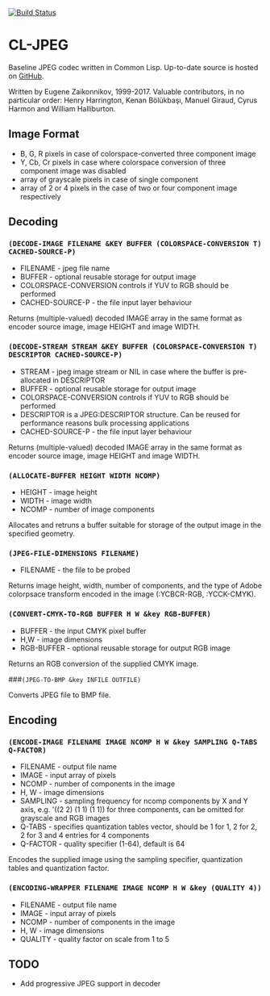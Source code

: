 [![Build Status](https://travis-ci.org/sharplispers/cl-jpeg.svg?branch=master)](https://travis-ci.org/sharplispers/cl-jpeg)

# CL-JPEG
Baseline JPEG codec written in Common Lisp. Up-to-date source is hosted on [GitHub](https://github.com/sharplispers/cl-jpeg).

Written by Eugene Zaikonnikov, 1999-2017. Valuable contributors, in no particular order: Henry Harrington, Kenan Bölükbaşı, Manuel Giraud, Cyrus Harmon and William Halliburton.

## Image Format

* B, G, R pixels in case of colorspace-converted three component image
* Y, Cb, Cr pixels in case where colorspace conversion of three component image was disabled
* array of grayscale pixels in case of single component
* array of 2 or 4 pixels in the case of two or four component image respectively


## Decoding

### `(DECODE-IMAGE FILENAME &KEY BUFFER (COLORSPACE-CONVERSION T) CACHED-SOURCE-P)`
* FILENAME - jpeg file name
* BUFFER - optional reusable storage for output image
* COLORSPACE-CONVERSION controls if YUV to RGB should be performed
* CACHED-SOURCE-P - the file input layer behaviour

Returns (multiple-valued) decoded IMAGE array in the same format as encoder source image, image HEIGHT and image WIDTH.

### `(DECODE-STREAM STREAM &KEY BUFFER (COLORSPACE-CONVERSION T) DESCRIPTOR CACHED-SOURCE-P)`
* STREAM - jpeg image stream or NIL in case where the buffer is pre-allocated in DESCRIPTOR
* BUFFER - optional reusable storage for output image
* COLORSPACE-CONVERSION controls if YUV to RGB should be performed
* DESCRIPTOR is a JPEG:DESCRIPTOR structure. Can be reused for performance reasons bulk processing applications
* CACHED-SOURCE-P - the file input layer behaviour

Returns (multiple-valued) decoded IMAGE array in the same format as encoder source image, image HEIGHT and image WIDTH.

### `(ALLOCATE-BUFFER HEIGHT WIDTH NCOMP)`
* HEIGHT - image height
* WIDTH - image width
* NCOMP - number of image components

Allocates and retruns a buffer suitable for storage of the output image in the specified geometry.

### `(JPEG-FILE-DIMENSIONS FILENAME)`
* FILENAME - the file to be probed

Returns image height, width, number of components, and the type of Adobe colorpsace transform encoded in the image (:YCBCR-RGB, :YCCK-CMYK).

### `(CONVERT-CMYK-TO-RGB BUFFER H W &key RGB-BUFFER)`
* BUFFER - the input CMYK pixel buffer
* H,W - image dimensions
* RGB-BUFFER - optional reusable storage for output RGB image

Returns an RGB conversion of the supplied CMYK image.

###`(JPEG-TO-BMP &key INFILE OUTFILE)`

Converts JPEG file to BMP file.

## Encoding

### `(ENCODE-IMAGE FILENAME IMAGE NCOMP H W &key SAMPLING Q-TABS Q-FACTOR)`
* FILENAME - output file name
* IMAGE - input array of pixels
* NCOMP - number of components in the image
* H, W - image dimensions
* SAMPLING - sampling frequency for ncomp components by X and Y axis, e.g. '((2 2) (1 1) (1 1)) for three components, can be omitted for grayscale and RGB images
* Q-TABS - specifies quantization tables vector, should be 1 for 1, 2 for 2, 2 for 3 and 4 entries for 4 components
* Q-FACTOR - quality specifier (1-64), default is 64

Encodes the supplied image using the sampling specifier, quantization tables and quantization factor.

### `(ENCODING-WRAPPER FILENAME IMAGE NCOMP H W &key (QUALITY 4))`
* FILENAME - output file name
* IMAGE - input array of pixels
* NCOMP - number of components in the image
* H, W - image dimensions
* QUALITY - quality factor on scale from 1 to 5

## TODO

* Add progressive JPEG support in decoder

